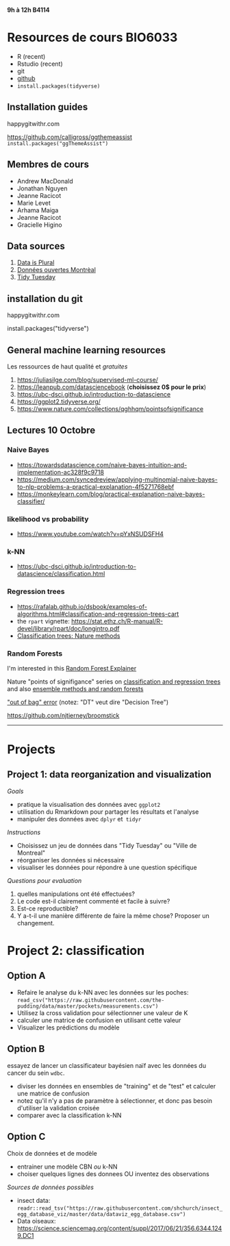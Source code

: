 **9h à 12h B4114**

# Resources de cours BIO6033

* R (recent)
* Rstudio (recent)
* git
* [github](github.com)
* `install.packages(tidyverse)`


## Installation guides
happygitwithr.com

https://github.com/calligross/ggthemeassist
`install.packages("ggThemeAssist")`

## Membres de cours

* Andrew MacDonald
* Jonathan Nguyen
* Jeanne Racicot
* Marie Levet
* Arhama Maiga
* Jeanne Racicot 
* Gracielle Higino

## Data sources

1. [Data is Plural](https://docs.google.com/spreadsheets/d/1wZhPLMCHKJvwOkP4juclhjFgqIY8fQFMemwKL2c64vk/edit)
2. [Données ouvertes Montrèal](http://donnees.ville.montreal.qc.ca/)
3. [Tidy Tuesday](https://github.com/rfordatascience/tidytuesday)

## installation du git

happygitwithr.com

install.packages("tidyverse")

## General machine learning resources

Les ressources de haut qualité et *gratuites*

1. https://juliasilge.com/blog/supervised-ml-course/
2. https://leanpub.com/datasciencebook (**choisissez 0$ pour le prix**)
2. https://ubc-dsci.github.io/introduction-to-datascience
3. https://ggplot2.tidyverse.org/
4. https://www.nature.com/collections/qghhqm/pointsofsignificance


## Lectures 10 Octobre

### Naive Bayes
* https://towardsdatascience.com/naive-bayes-intuition-and-implementation-ac328f9c9718
* https://medium.com/syncedreview/applying-multinomial-naive-bayes-to-nlp-problems-a-practical-explanation-4f5271768ebf
* https://monkeylearn.com/blog/practical-explanation-naive-bayes-classifier/

### likelihood vs probability
* https://www.youtube.com/watch?v=pYxNSUDSFH4

### k-NN
* https://ubc-dsci.github.io/introduction-to-datascience/classification.html

### Regression trees
* https://rafalab.github.io/dsbook/examples-of-algorithms.html#classification-and-regression-trees-cart
* the `rpart` vignette: https://stat.ethz.ch/R-manual/R-devel/library/rpart/doc/longintro.pdf
* [Classification trees: Nature methods](https://www.nature.com/articles/nmeth.4370)

### Random Forests

I'm interested in this [Random Forest Explainer](https://cran.rstudio.com/web/packages/randomForestExplainer/vignettes/randomForestExplainer.html)

Nature "points of signifigance" series on [classification and regression trees](https://www.nature.com/articles/nmeth.4370) and also [ensemble methods and random forests](https://www.nature.com/articles/nmeth.4438)

["out of bag" error](https://towardsdatascience.com/what-is-out-of-bag-oob-score-in-random-forest-a7fa23d710) (notez: "DT" veut dire "Decision Tree")

https://github.com/njtierney/broomstick

--------

# Projects

## Project 1: data reorganization and visualization

*Goals*

* pratique la visualisation des données avec `ggplot2`
* utilisation du Rmarkdown pour partager les résultats et l'analyse
* manipuler des données avec `dplyr` et` tidyr`

*Instructions*

* Choisissez un jeu de données dans "Tidy Tuesday" ou "Ville de Montreal"
* réorganiser les données si nécessaire
* visualiser les données pour répondre à une question spécifique

*Questions pour evaluation*

1. quelles manipulations ont été effectuées?
1. Le code est-il clairement commenté et facile à suivre?
1. Est-ce reproductible?
1. Y a-t-il une manière différente de faire la même chose? Proposer un changement.

# Project 2: classification

## Option A

* Refaire le analyse du k-NN avec les données sur les poches:
`read_csv("https://raw.githubusercontent.com/the-pudding/data/master/pockets/measurements.csv")`
* Utilisez la cross validation pour sélectionner une valeur de K
* calculer une matrice de confusion en utilisant cette valeur
* Visualizer les prédictions du modèle

## Option B 
essayez de lancer un classificateur bayésien naïf avec les données du cancer du sein `wdbc`.
* diviser les données en ensembles de "training" et de "test" et calculer une matrice de confusion
* notez qu'il n'y a pas de paramètre à sélectionner, et donc pas besoin d'utiliser la validation croisée
* comparer avec la classification k-NN

## Option C
Choix de données et de modèle
* entrainer une modèle CBN *ou* k-NN
* choiser quelques lignes des donnees OU inventez des observations

*Sources de données possibles*
* insect data:
`readr::read_tsv("https://raw.githubusercontent.com/shchurch/insect_egg_database_viz/master/data/dataviz_egg_database.csv")`
* Data oiseaux: https://science.sciencemag.org/content/suppl/2017/06/21/356.6344.1249.DC1
